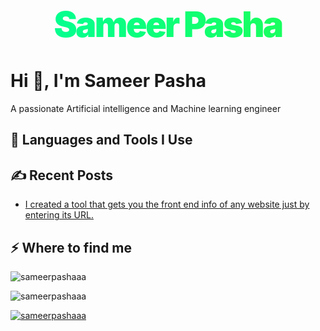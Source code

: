 
<!DOCTYPE html>
<html lang="en">
<head>
  <meta charset="UTF-8" />
  <meta name="viewport" content="width=device-width, initial-scale=1.0" />
  <title>Sameer Pasha</title>
  <style>
    @keyframes gradientText {
      0% { background-position: 0% 50%; }
      50% { background-position: 100% 50%; }
      100% { background-position: 0% 50%; }
    }

    @keyframes snowflakes-fall {
      0% { top: -10%; }
      100% { top: 100%; }
    }

    @keyframes snowflakes-shake {
      0% { transform: translateX(0px); }
      50% { transform: translateX(80px); }
      100% { transform: translateX(0px); }
    }

    .neon-heading {
      font-family: 'Inter', sans-serif;
      margin: 0;
      font-size: 4em;
      font-weight: 900;
      letter-spacing: -.05em;
      text-align: center;
      background: linear-gradient(270deg, #39ff14, #00ff99);
      background-size: 200%;
      background-clip: text;
      -webkit-background-clip: text;
      -webkit-text-fill-color: transparent;
      animation: gradientText 3s ease infinite;
    }

    .snowflake {
      color: #fff;
      font-size: 1em;
      font-family: Arial;
      text-shadow: 0 0 1px #000;
      position: fixed;
      top: -10%;
      z-index: 9999;
      user-select: none;
      pointer-events: none;
      animation-name: snowflakes-fall, snowflakes-shake;
      animation-duration: 10s, 3s;
      animation-timing-function: linear, ease-in-out;
      animation-iteration-count: infinite, infinite;
    }

    .snowflake:nth-of-type(1) { left: 5%; animation-delay: 0s, 0s; }
    .snowflake:nth-of-type(2) { left: 15%; animation-delay: 1s, 1s; }
    .snowflake:nth-of-type(3) { left: 25%; animation-delay: 2s, 0.5s; }
    .snowflake:nth-of-type(4) { left: 35%; animation-delay: 3s, 2s; }
    .snowflake:nth-of-type(5) { left: 50%; animation-delay: 4s, 1s; }
    .snowflake:nth-of-type(6) { left: 65%; animation-delay: 5s, 1.5s; }
    .snowflake:nth-of-type(7) { left: 75%; animation-delay: 6s, 2.5s; }
    .snowflake:nth-of-type(8) { left: 85%; animation-delay: 7s, 0.5s; }
    .snowflake:nth-of-type(9) { left: 95%; animation-delay: 8s, 2s; }
  </style>
</head>
<body>
  <h1 class="neon-heading">Sameer Pasha</h1>
  <div class="snowflake">❅</div>
  <div class="snowflake">❅</div>
  <div class="snowflake">❅</div>
  <div class="snowflake">❅</div>
  <div class="snowflake">❅</div>
  <div class="snowflake">❅</div>
  <div class="snowflake">❅</div>
  <h1>Hi 👋, I'm Sameer Pasha</h1>
  <p>A passionate Artificial intelligence and Machine learning engineer</p>
  <h2>🚀 Languages and Tools I Use</h2>
  <p><!-- ICON LINKS AS IN USER INPUT (omitted for brevity) --></p>
  <h2>✍️ Recent Posts</h2>
  <ul>
    <li><a target="_blank" href="https://github.com/sameerpashaaa/SiteSnapper">I created a tool that gets you the front end info of any website just by entering its URL.</a></li>
  </ul>
  <h2>⚡️ Where to find me</h2>
  <p><!-- SOCIAL BADGES AS IN USER INPUT (omitted for brevity) --></p>
  <p><img align="center" src="https://github-readme-stats.vercel.app/api?username=sameerpashaaa&show_icons=true&locale=en" alt="sameerpashaaa" /></p>
  <p><img align="center" src="https://github-readme-streak-stats.herokuapp.com/?user=sameerpashaaa&" alt="sameerpashaaa" /></p>
  <p><a href="https://github.com/ryo-ma/github-profile-trophy"><img src="https://github-profile-trophy.vercel.app/?username=sameerpashaaa" alt="sameerpashaaa" /></a></p>
</body>
</html>

